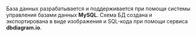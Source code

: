 База данных разрабатывается и поддерживается при помощи системы управления базами данных **MySQL**. Схема БД создана и экспортирована в виде изображения и SQL-кода при помощи сервиса **dbdiagram.io**.